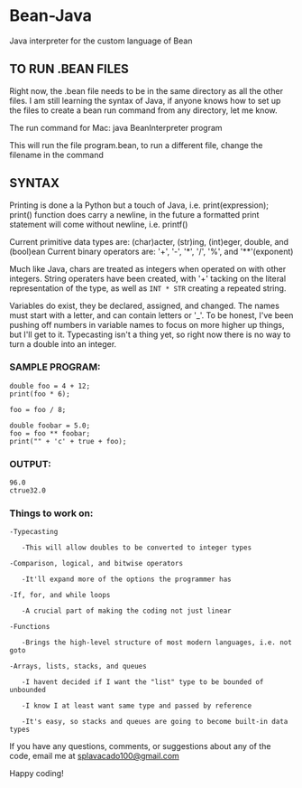 # Bean-Java
Java interpreter for the custom language of Bean

## TO RUN .BEAN FILES

Right now, the .bean file needs to be in the same directory as all the other files. I am still learning the syntax of Java,
if anyone knows how to set up the files to create a bean run command from any directory, let me know.

The run command for Mac:
  java BeanInterpreter program

This will run the file program.bean, to run a different file, change the filename in the command

## SYNTAX

Printing is done a la Python but a touch of Java, i.e. print(expression);
print() function does carry a newline, in the future a formatted print statement will come without newline, i.e. printf()

Current primitive data types are: (char)acter, (str)ing, (int)eger, double, and (bool)ean
Current binary operators are: '+', '-', '*', '/', '%', and '**'(exponent)

Much like Java, chars are treated as integers when operated on with other integers. String operaters have been created,
with '+' tacking on the literal representation of the type, as well as `INT * STR` creating a repeated string.

Variables do exist, they be declared, assigned, and changed. The names must start with a letter,
and can contain letters or '_'. To be honest, I've been pushing off numbers in variable names to focus on more higher up
things, but I'll get to it. Typecasting isn't a thing yet, so right now there is no way to turn a double into an integer.

### SAMPLE PROGRAM:
```
double foo = 4 + 12;
print(foo * 6);

foo = foo / 8;

double foobar = 5.0;
foo = foo ** foobar;
print("" + 'c' + true + foo);
```
### OUTPUT:
```
96.0
ctrue32.0
```

### Things to work on:
```
-Typecasting

   -This will allow doubles to be converted to integer types
 
-Comparison, logical, and bitwise operators

   -It'll expand more of the options the programmer has
 
-If, for, and while loops

   -A crucial part of making the coding not just linear
 
-Functions

   -Brings the high-level structure of most modern languages, i.e. not goto
 
-Arrays, lists, stacks, and queues

   -I havent decided if I want the "list" type to be bounded of unbounded
 
   -I know I at least want same type and passed by reference
 
   -It's easy, so stacks and queues are going to become built-in data types
```
If you have any questions, comments, or suggestions about any of the code, email me at splavacado100@gmail.com

Happy coding!
